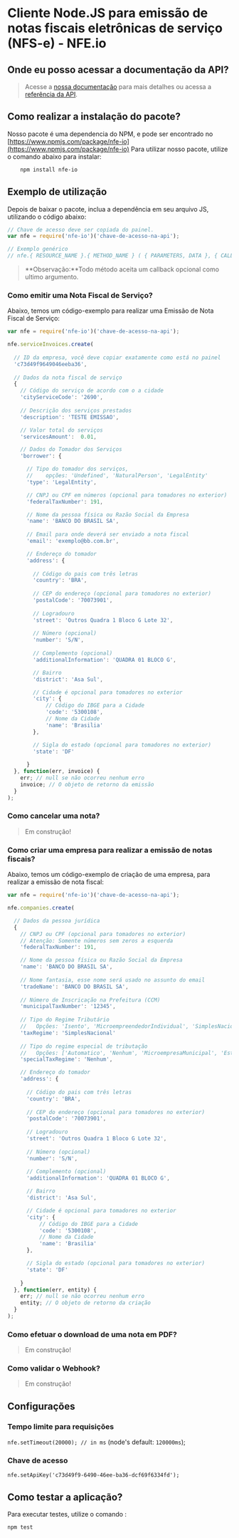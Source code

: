 # Cliente Node.JS para emissão de notas fiscais eletrônicas de serviço (NFS-e) - NFE.io 

## Onde eu posso acessar a documentação da API?

> Acesse a [nossa documentação](https://nfe.io/docs/nota-fiscal-servico/integracao-nfs-e/) para mais detalhes ou acessa a [referência da API](https://nfe.io/doc/rest-api/nfe-v1/).

## Como realizar a instalação do pacote?

Nosso pacote é uma dependencia do NPM, e pode ser encontrado no [https://www.npmjs.com/package/nfe-io](https://www.npmjs.com/package/nfe-io)
Para utilizar nosso pacote, utilize o comando abaixo para instalar:

``` bash
    npm install nfe-io
```

## Exemplo de utilização

Depois de baixar o pacote, inclua a dependência em seu arquivo JS, utilizando o código abaixo:

```js
// Chave de acesso deve ser copiada do painel.
var nfe = require('nfe-io')('chave-de-acesso-na-api');

// Exemplo genérico
// nfe.{ RESOURCE_NAME }.{ METHOD_NAME } ( { PARAMETERS, DATA }, { CALLBACK_FUNCTION } )
```
>**Observação:**Todo método aceita um callback opcional como ultimo argumento.

### Como emitir uma Nota Fiscal de Serviço?
Abaixo, temos um código-exemplo para realizar uma Emissão de Nota Fiscal de Serviço:

```js
var nfe = require('nfe-io')('chave-de-acesso-na-api');

nfe.serviceInvoices.create(
  
  // ID da empresa, você deve copiar exatamente como está no painel
  'c73d49f9649046eeba36', 
  
  // Dados da nota fiscal de serviço
  {  
    // Código do serviço de acordo com o a cidade
    'cityServiceCode': '2690',
    
    // Descrição dos serviços prestados
    'description': 'TESTE EMISSAO',  

    // Valor total do serviços
    'servicesAmount':  0.01,

    // Dados do Tomador dos Serviços
    'borrower': {  

      // Tipo do tomador dos serviços, 
      //    opções: 'Undefined', 'NaturalPerson', 'LegalEntity'
      'type': 'LegalEntity',

      // CNPJ ou CPF em números (opcional para tomadores no exterior)
      'federalTaxNumber': 191,

      // Nome da pessoa física ou Razão Social da Empresa
      'name': 'BANCO DO BRASIL SA',
      
      // Email para onde deverá ser enviado a nota fiscal
      'email': 'exemplo@bb.com.br',

      // Endereço do tomador
      'address': {
      	
      	// Código do pais com três letras
        'country': 'BRA',
        
        // CEP do endereço (opcional para tomadores no exterior)
        'postalCode': '70073901',
         
        // Logradouro
        'street': 'Outros Quadra 1 Bloco G Lote 32',
        
        // Número (opcional)
        'number': 'S/N',
        
        // Complemento (opcional) 
        'additionalInformation': 'QUADRA 01 BLOCO G',

        // Bairro
        'district': 'Asa Sul', 

		// Cidade é opcional para tomadores no exterior
        'city': { 
            // Código do IBGE para a Cidade
            'code': '5300108',
            // Nome da Cidade
            'name': 'Brasilia'
        },

        // Sigla do estado (opcional para tomadores no exterior)
        'state': 'DF'
        
      }
  }, function(err, invoice) {    
    err; // null se não ocorreu nenhum erro
    invoice; // O objeto de retorno da emissão    
  }
);
```
### Como cancelar uma nota?
>Em construção!


### Como criar uma empresa para realizar a emissão de notas fiscais?
Abaixo, temos um código-exemplo de criação de uma empresa, para realizar a emissão de nota fiscal:

```js
var nfe = require('nfe-io')('chave-de-acesso-na-api');

nfe.companies.create(

  // Dados da pessoa jurídica
  {
    // CNPJ ou CPF (opcional para tomadores no exterior)
    // Atenção: Somente números sem zeros a esquerda
    'federalTaxNumber': 191, 

    // Nome da pessoa física ou Razão Social da Empresa
    'name': 'BANCO DO BRASIL SA',
    
    // Nome fantasia, esse nome será usado no assunto do email
    'tradeName': 'BANCO DO BRASIL SA',
        
    // Número de Inscricação na Prefeitura (CCM) 
    'municipalTaxNumber': '12345',
    
    // Tipo do Regime Tributário
    //   Opções: 'Isento', 'MicroempreendedorIndividual', 'SimplesNacional', 'LucroPresumido', 'LucroReal'
    'taxRegime': 'SimplesNacional'
    
    // Tipo do regime especial de tributação
    //   Opções: ['Automatico', 'Nenhum', 'MicroempresaMunicipal', 'Estimativa', 'SociedadeDeProfissionais', 'Cooperativa', 'MicroempreendedorIndividual', 'MicroempresarioEmpresaPequenoPorte']
    'specialTaxRegime': 'Nenhum',

    // Endereço do tomador
    'address': {
      
      // Código do pais com três letras
      'country': 'BRA',
      
      // CEP do endereço (opcional para tomadores no exterior)
      'postalCode': '70073901',
       
      // Logradouro
      'street': 'Outros Quadra 1 Bloco G Lote 32',
      
      // Número (opcional)
      'number': 'S/N',
      
      // Complemento (opcional) 
      'additionalInformation': 'QUADRA 01 BLOCO G',

      // Bairro
      'district': 'Asa Sul', 

      // Cidade é opcional para tomadores no exterior
      'city': { 
          // Código do IBGE para a Cidade
          'code': '5300108',
          // Nome da Cidade
          'name': 'Brasilia'
      },

      // Sigla do estado (opcional para tomadores no exterior)
      'state': 'DF'
      
    }
  }, function(err, entity) {
    err; // null se não ocorreu nenhum erro
    entity; // O objeto de retorno da criação
  }
);
```

### Como efetuar o download de uma nota em PDF?
>Em construção!

### Como validar o Webhook?
>Em construção!

## Configurações 

### Tempo limite para requisições
`nfe.setTimeout(20000); // in ms` (node's default: `120000ms`);
 
### Chave de acesso
`nfe.setApiKey('c73d49f9-6490-46ee-ba36-dcf69f6334fd');` 

## Como testar a aplicação?
Para executar testes, utilize o comando :
``` bash
npm test
```
